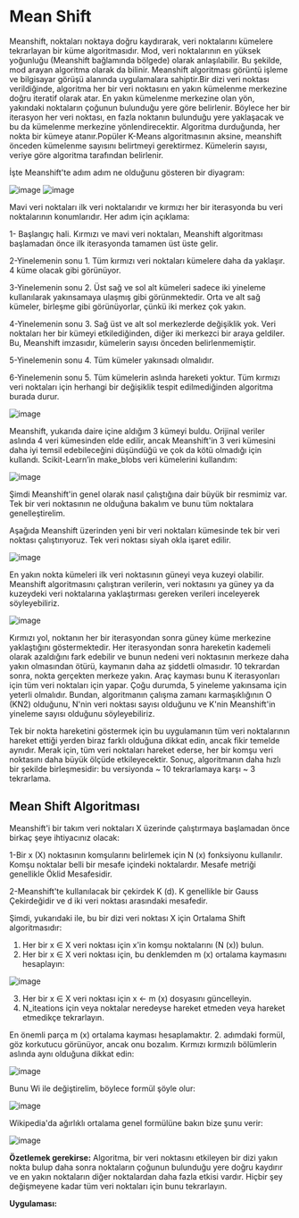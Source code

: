 # Mean Shift 
Meanshift, noktaları noktaya doğru kaydırarak, veri noktalarını kümelere tekrarlayan bir küme algoritmasıdır. Mod, veri noktalarının en yüksek yoğunluğu (Meanshift bağlamında bölgede) olarak anlaşılabilir. Bu şekilde, mod arayan algoritma olarak da bilinir. Meanshift algoritması görüntü işleme ve bilgisayar görüşü alanında uygulamalara sahiptir.Bir dizi veri noktası  verildiğinde, algoritma her bir veri noktasını en yakın kümelenme merkezine doğru iteratif olarak atar. En yakın kümelenme merkezine olan yön, yakındaki noktaların çoğunun bulunduğu yere göre belirlenir. Böylece her bir iterasyon her veri noktası, en fazla noktanın bulunduğu yere yaklaşacak ve bu da kümelenme merkezine yönlendirecektir. Algoritma durduğunda, her nokta bir kümeye atanır.Popüler K-Means algoritmasının aksine, meanshift önceden kümelenme sayısını belirtmeyi gerektirmez. Kümelerin sayısı, veriye göre algoritma tarafından belirlenir.

İşte Meanshift'te adım adım ne olduğunu gösteren bir diyagram:

![image](https://user-images.githubusercontent.com/59111328/136805469-4adbdc34-cc56-418c-b007-3971bb574c0a.png)
![image](https://user-images.githubusercontent.com/59111328/136805489-f1aad315-dd5f-43b0-8ca7-b12bcc134f40.png)

Mavi veri noktaları ilk veri noktalarıdır ve kırmızı her bir iterasyonda bu veri noktalarının konumlarıdır. Her adım için açıklama:

1- Başlangıç hali. Kırmızı ve mavi veri noktaları, Meanshift algoritması başlamadan önce ilk iterasyonda tamamen üst üste gelir.

2-Yinelemenin sonu 1. Tüm kırmızı veri noktaları kümelere daha da yaklaşır. 4 küme olacak gibi görünüyor.

3-Yinelemenin sonu 2. Üst sağ ve sol alt kümeleri sadece iki yineleme kullanılarak yakınsamaya ulaşmış gibi görünmektedir. Orta ve alt sağ kümeler, birleşme gibi görünüyorlar, çünkü iki merkez çok yakın.

4-Yinelemenin sonu 3. Sağ üst ve alt sol merkezlerde değişiklik yok. Veri noktaları her bir kümeyi etkilediğinden, diğer iki merkezci bir araya geldiler. Bu, Meanshift imzasıdır, kümelerin sayısı önceden belirlenmemiştir.

5-Yinelemenin sonu 4. Tüm kümeler yakınsadı olmalıdır.

6-Yinelemenin sonu 5. Tüm kümelerin aslında hareketi yoktur. Tüm kırmızı veri noktaları için herhangi bir değişiklik tespit edilmediğinden algoritma burada durur.

![image](https://user-images.githubusercontent.com/59111328/136805534-60ec0ac2-be59-42e4-b7d4-7caf74d0aff3.png)

Meanshift, yukarıda daire içine aldığım 3 kümeyi buldu. Orijinal veriler aslında 4 veri kümesinden elde edilir, ancak Meanshift'in 3 veri kümesini daha iyi temsil edebileceğini düşündüğü ve çok da kötü olmadığı için kullandı. Scikit-Learn’in make_blobs veri kümelerini kullandım:

![image](https://user-images.githubusercontent.com/59111328/136805585-64e26005-626a-4a19-89a7-1f3ce0eda1ed.png)

Şimdi Meanshift'in genel olarak nasıl çalıştığına dair büyük bir resmimiz var. Tek bir veri noktasının ne olduğuna bakalım ve bunu tüm noktalara genelleştirelim.

Aşağıda Meanshift üzerinden yeni bir veri noktaları kümesinde tek bir veri noktası çalıştırıyoruz. Tek veri noktası siyah okla işaret edilir.

![image](https://user-images.githubusercontent.com/59111328/136805642-7639195a-b01a-49fe-ab57-70847e633c6a.png)

En yakın nokta kümeleri ilk veri noktasının güneyi veya kuzeyi olabilir. Meanshift algoritmasını çalıştıran verilerin, veri noktasını ya güney ya da kuzeydeki veri noktalarına yaklaştırması gereken verileri inceleyerek söyleyebiliriz.

![image](https://user-images.githubusercontent.com/59111328/136805686-26da815d-ce5e-46f0-a310-26c83f3fb674.png)

Kırmızı yol, noktanın her bir iterasyondan sonra güney küme merkezine yaklaştığını göstermektedir. Her iterasyondan sonra hareketin kademeli olarak azaldığını fark edebilir ve bunun nedeni veri noktasının merkeze daha yakın olmasından ötürü, kaymanın daha az şiddetli olmasıdır. 10 tekrardan sonra, nokta gerçekten merkeze yakın. Araç kayması bunu K iterasyonları için tüm veri noktaları için yapar. Çoğu durumda, 5 yineleme yakınsama için yeterli olmalıdır. Bundan, algoritmanın çalışma zamanı karmaşıklığının O (KN2) olduğunu, N'nin veri noktası sayısı olduğunu ve K'nin Meanshift'in yineleme sayısı olduğunu söyleyebiliriz.

Tek bir nokta hareketini göstermek için bu uygulamanın tüm veri noktalarının hareket ettiği yerden biraz farklı olduğuna dikkat edin, ancak fikir temelde aynıdır. Merak için, tüm veri noktaları hareket ederse, her bir komşu veri noktasını daha büyük ölçüde etkileyecektir. Sonuç, algoritmanın daha hızlı bir şekilde birleşmesidir: bu versiyonda ~ 10 tekrarlamaya karşı ~ 3 tekrarlama.

## Mean Shift Algoritması

Meanshift'i bir takım veri noktaları X üzerinde çalıştırmaya başlamadan önce birkaç şeye ihtiyacınız olacak:

1-Bir x (X) noktasının komşularını belirlemek için N (x) fonksiyonu kullanılır. Komşu noktalar belli bir mesafe içindeki noktalardır. Mesafe metriği genellikle Öklid Mesafesidir.

2-Meanshift'te kullanılacak bir çekirdek K (d). K genellikle bir Gauss Çekirdeğidir ve d iki veri noktası arasındaki mesafedir.

Şimdi, yukarıdaki ile, bu bir dizi veri noktası X için Ortalama Shift algoritmasıdır:

1.	Her bir x ∈ X veri noktası için x'in komşu noktalarını (N (x)) bulun.
2.	Her bir x ∈ X veri noktası için, bu denklemden m (x) ortalama kaymasını hesaplayın:

![image](https://user-images.githubusercontent.com/59111328/136805781-61eaaf70-37ae-4944-8560-f573dc2ddb89.png)

3.  Her bir x ∈ X veri noktası için x ← m (x) dosyasını güncelleyin.
  4. N_iteations için veya noktalar neredeyse hareket etmeden veya hareket            etmedikçe tekrarlayın.
      
En önemli parça m (x) ortalama kayması hesaplamaktır. 2. adımdaki formül, göz korkutucu görünüyor, ancak onu bozalım. Kırmızı kırmızılı bölümlerin aslında aynı olduğuna dikkat edin:

![image](https://user-images.githubusercontent.com/59111328/136805807-53cc862c-38d8-411a-8ac4-fa06e0b1d44f.png)

Bunu Wi ile değiştirelim, böylece formül şöyle olur:

![image](https://user-images.githubusercontent.com/59111328/136805880-4fc0377a-2b0f-4892-b272-410b38b4e22b.png)

Wikipedia'da ağırlıklı ortalama genel formülüne bakın bize şunu verir:

![image](https://user-images.githubusercontent.com/59111328/136805843-02c0f742-5ed5-4ceb-8edc-dd55df5e790d.png)

**Özetlemek gerekirse:** Algoritma, bir veri noktasını etkileyen bir dizi yakın nokta bulup daha sonra noktaların çoğunun bulunduğu yere doğru kaydırır ve en yakın noktaların diğer noktalardan daha fazla etkisi vardır. Hiçbir şey değişmeyene kadar tüm veri noktaları için bunu tekrarlayın.

**Uygulaması:**

